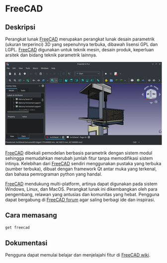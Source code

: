 # FreeCAD

## Deskripsi

Perangkat lunak [FreeCAD] merupakan perangkat lunak desain parametrik (ukuran terperinci) 3D yang sepenuhnya terbuka, dibawah lisensi GPL dan LGPL. [FreeCAD] digunakan untuk teknik mesin, desain produk, keperluan arsitek dan bidang teknik parametrik lainnya.

![FreeCAD LangitKetujuh OS](../../media/image/freecad-langitketujuh-id.webp)

[FreeCAD] dibekali pemodelan berbasis parametrik dengan sistem modul sehingga memudahkan merubah jumlah fitur tanpa memodifikasi sistem intinya. Kelebihan dari [FreeCAD] sendiri menggunakan pustaka yang terbuka (sumber terbuka), dibuat dengan framework Qt antar muka yang terkenal, dan bahasa pemrograman python yang handal.

[FreeCAD] mendukung multi-platform, artinya dapat digunakan pada sistem Windows, Linux, dan MacOS. Perangkat lunak ini dikembangkan oleh para pengembang, relawan yang antusias dan komunitas yang hebat. Pengguna dapat bergabung di [FreeCAD forum] agar saling berbagi ide dan inspirasi.

## Cara memasang

```sh
get freecad
```

## Dokumentasi

Pengguna dapat memulai belajar dan menjelajahi fitur di [FreeCAD wiki](https://wiki.freecadweb.org/index.php?title=Getting_started).

[FreeCAD]:https://freecadweb.org
[FreeCAD forum]:http://forum.freecadweb.org/
[FreeCAD wiki]:https://wiki.freecadweb.org/index.php?title=Getting_started
